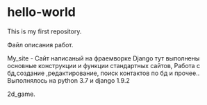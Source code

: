 # hello-world
This is my first repository.

Файл описания работ.

My_site - Сайт написаный на фраемворке Django тут выполнены основные конструкции и функции стандартных сайтов, Работа с бд,создание ,редактирование, поиск контактов по бд и прочее.. Выполнялось на python 3.7 и django 1.9.2

2d_game.


